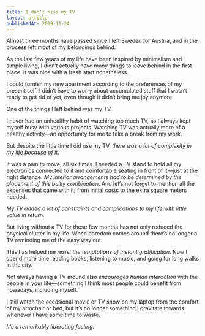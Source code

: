 ```yaml
---
title: I don‘t miss my TV
layout: article
publishedAt: 2019-11-24
---
```


Almost three months have passed since I left Sweden for Austria, and in the process left most of my belongings behind.

As the last few years of my life have been inspired by minimalism and simple living, I didn‘t actually have many things to leave behind in the first place. It was nice with a fresh start nonetheless.

I could furnish my new apartment according to the preferences of my present self. I didn‘t have to worry about accumulated stuff that I wasn‘t ready to get rid of yet, even though it didn‘t bring me joy anymore.

One of the things I left behind was my TV.

I never had an unhealthy habit of watching too much TV, as I always kept myself busy with various projects. Watching TV was actually more of a healthy activity—an opportunity for me to take a break from my work.

But despite the little time I did use my TV, _there was a lot of complexity in my life because of it_.

It was a pain to move, all six times. I needed a TV stand to hold all my electronics connected to it and comfortable seating in front of it—just at the right distance. _My interior arrangements had to be determined by the placement of this bulky combination_. And let‘s not forget to mention all the expenses that came with it; from initial costs to the extra square meters needed.

_My TV added a lot of constraints and complications to my life with little value in return._

But living without a TV for these few months has not only reduced the physical clutter in my life. When boredom comes around there‘s no longer a TV reminding me of the easy way out.

This has helped me _resist the temptations of instant gratification_. Now I spend more time reading books, listening to music, and going for long walks in the city.

Not always having a TV around also _encourages human interaction_ with the people in your life—something I think most people could benefit from nowadays, including myself.

I still watch the occasional movie or TV show on my laptop from the comfort of my armchair or bed, but it‘s no longer something I gravitate towards whenever I have some time to waste.

_It‘s a remarkably liberating feeling._

